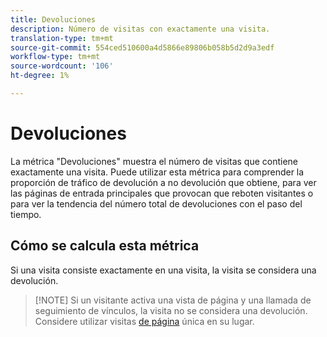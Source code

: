 ```yaml
---
title: Devoluciones
description: Número de visitas con exactamente una visita.
translation-type: tm+mt
source-git-commit: 554ced510600a4d5866e89806b058b5d2d9a3edf
workflow-type: tm+mt
source-wordcount: '106'
ht-degree: 1%

---
```



# Devoluciones

La métrica &quot;Devoluciones&quot; muestra el número de visitas que contiene exactamente una visita. Puede utilizar esta métrica para comprender la proporción de tráfico de devolución a no devolución que obtiene, para ver las páginas de entrada principales que provocan que reboten visitantes o para ver la tendencia del número total de devoluciones con el paso del tiempo.

## Cómo se calcula esta métrica

Si una visita consiste exactamente en una visita, la visita se considera una devolución.

>[!NOTE] Si un visitante activa una vista de página y una llamada de seguimiento de vínculos, la visita no se considera una devolución. Considere utilizar visitas [de página](single-page-visits.md) única en su lugar.
